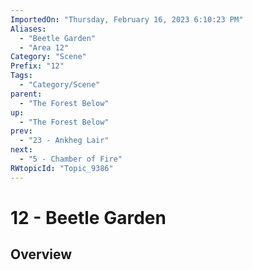 ```yaml
---
ImportedOn: "Thursday, February 16, 2023 6:10:23 PM"
Aliases:
  - "Beetle Garden"
  - "Area 12"
Category: "Scene"
Prefix: "12"
Tags:
  - "Category/Scene"
parent:
  - "The Forest Below"
up:
  - "The Forest Below"
prev:
  - "23 - Ankheg Lair"
next:
  - "5 - Chamber of Fire"
RWtopicId: "Topic_9386"
---
```

# 12 - Beetle Garden
## Overview
